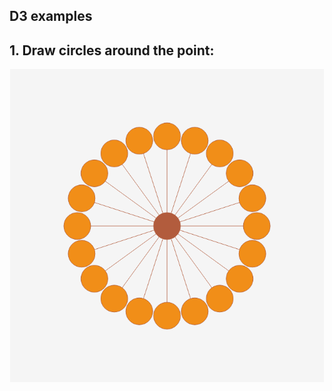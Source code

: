 ## D3 examples

## 1. Draw circles around the point:

![20 circles](https://github.com/Sufflavus/D3Examples/blob/master/1_CirclesAroundPoint/results/20.png)